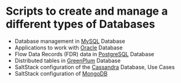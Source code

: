 # Scripts to create and manage a different types of Databases

* Database management in [MySQL](mysql/README.md) Database
* Applications to work with [Oracle](oracle/README.md) Database
* Flow Data Records (FDR) data in [PostgreSQL](postgres/README.md) Database
* Distributed tables in [GreenPlum](greenplum/README.md) Database
* SaltStack configuration of the [Cassandra](cassandra/README.md) Database, Use Cases 
* SaltStack configuration of [MongoDB](mongoDB/README.md)
